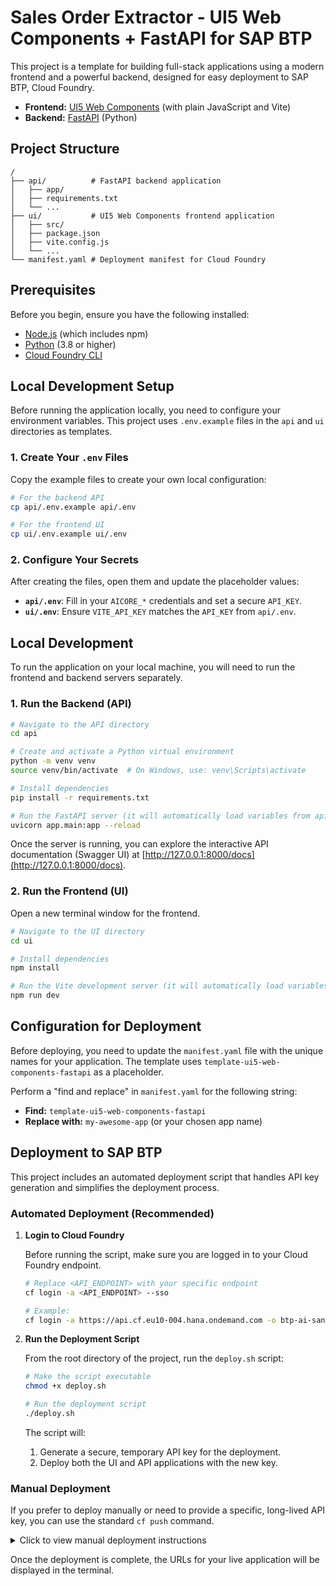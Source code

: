 # Sales Order Extractor - UI5 Web Components + FastAPI for SAP BTP

This project is a template for building full-stack applications using a modern frontend and a powerful backend, designed for easy deployment to SAP BTP, Cloud Foundry.

- **Frontend:** [UI5 Web Components](https://sap.github.io/ui5-webcomponents/) (with plain JavaScript and Vite)
- **Backend:** [FastAPI](https://fastapi.tiangolo.com/) (Python)

## Project Structure

```
/
├── api/          # FastAPI backend application
│   ├── app/
│   ├── requirements.txt
│   └── ...
├── ui/           # UI5 Web Components frontend application
│   ├── src/
│   ├── package.json
│   ├── vite.config.js
│   └── ...
└── manifest.yaml # Deployment manifest for Cloud Foundry
```

## Prerequisites

Before you begin, ensure you have the following installed:

- [Node.js](https://nodejs.org/) (which includes npm)
- [Python](https://www.python.org/) (3.8 or higher)
- [Cloud Foundry CLI](https://github.com/cloudfoundry/cli/releases)

## Local Development Setup

Before running the application locally, you need to configure your environment variables. This project uses `.env.example` files in the `api` and `ui` directories as templates.

### 1. Create Your `.env` Files

Copy the example files to create your own local configuration:

```bash
# For the backend API
cp api/.env.example api/.env

# For the frontend UI
cp ui/.env.example ui/.env
```

### 2. Configure Your Secrets

After creating the files, open them and update the placeholder values:

- **`api/.env`**: Fill in your `AICORE_*` credentials and set a secure `API_KEY`.
- **`ui/.env`**: Ensure `VITE_API_KEY` matches the `API_KEY` from `api/.env`.

## Local Development

To run the application on your local machine, you will need to run the frontend and backend servers separately.

### 1. Run the Backend (API)

```bash
# Navigate to the API directory
cd api

# Create and activate a Python virtual environment
python -m venv venv
source venv/bin/activate  # On Windows, use: venv\Scripts\activate

# Install dependencies
pip install -r requirements.txt

# Run the FastAPI server (it will automatically load variables from api/.env)
uvicorn app.main:app --reload
```

Once the server is running, you can explore the interactive API documentation (Swagger UI) at [http://127.0.0.1:8000/docs](http://127.0.0.1:8000/docs).

### 2. Run the Frontend (UI)

Open a new terminal window for the frontend.

```bash
# Navigate to the UI directory
cd ui

# Install dependencies
npm install

# Run the Vite development server (it will automatically load variables from ui/.env)
npm run dev
```

## Configuration for Deployment

Before deploying, you need to update the `manifest.yaml` file with the unique names for your application. The template uses `template-ui5-web-components-fastapi` as a placeholder.

Perform a "find and replace" in `manifest.yaml` for the following string:

- **Find:** `template-ui5-web-components-fastapi`
- **Replace with:** `my-awesome-app` (or your chosen app name)

## Deployment to SAP BTP

This project includes an automated deployment script that handles API key generation and simplifies the deployment process.

### Automated Deployment (Recommended)

1.  **Login to Cloud Foundry**

    Before running the script, make sure you are logged in to your Cloud Foundry endpoint.

    ```bash
    # Replace <API_ENDPOINT> with your specific endpoint
    cf login -a <API_ENDPOINT> --sso

    # Example:
    cf login -a https://api.cf.eu10-004.hana.ondemand.com -o btp-ai-sandbox -s Dev
    ```

2.  **Run the Deployment Script**

    From the root directory of the project, run the `deploy.sh` script:

    ```bash
    # Make the script executable
    chmod +x deploy.sh

    # Run the deployment script
    ./deploy.sh
    ```

    The script will:

    1.  Generate a secure, temporary API key for the deployment.
    2.  Deploy both the UI and API applications with the new key.

### Manual Deployment

If you prefer to deploy manually or need to provide a specific, long-lived API key, you can use the standard `cf push` command.

<details>
<summary>Click to view manual deployment instructions</summary>

1.  **Generate a Secure API key**

    If you don't already have one, generate a secure key:

    ```bash
    openssl rand -hex 32
    ```

2.  **Login to Cloud Foundry**

    If you are not already logged in, open your terminal and connect to your Cloud Foundry endpoint.

    ```bash
    # Replace <API_ENDPOINT> with your specific endpoint
    cf login -a <API_ENDPOINT> --sso

    # Example:
    cf login -a https://api.cf.eu10-004.hana.ondemand.com -o btp-ai-sandbox -s Dev
    ```

3.  **Deploy the Application**

        From the root directory, run the `push` command, providing your API key as a variable.
        ```bash
        cf push --var api_key="your-secure-api-key-goes-here"
        ```

    </details>

Once the deployment is complete, the URLs for your live application will be displayed in the terminal.
